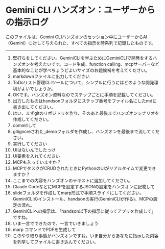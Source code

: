 # Gemini CLI ハンズオン：ユーザーからの指示ログ

このファイルは、Gemini CLIハンズオンのセッション中にユーザーからAI（Gemini）に対して与えられた、すべての指示を時系列で記録したものです。

---

1.  壁打ちをしてください。GeminiCLIを学ぶためにGeminiCLIで開発をするハンズオンを考えたいです。コード生成、function calling、mcpサーバーなど基本的なことが学べちょうどよいサイズのお題候補を考えてください。
2.  markdownファイルに出力してください
3.  ToDoリスト管理CLIツールについて、シンプルに行うにはどのような開発環境がよいでしょうか。
4.  OKです。ハンズオン資料なのでステップごとに手順を記載してください。
5.  出力したものはhandsonフォルダにステップ番号をファイル名にしたmdに書き出してください。
6.  はい、まずgitのリポジトリを作り、そのあと最後までハンズオンシナリオを作成してください。
7.  commitして
8.  gitignoreされた_demoフォルダを作成し、ハンズオンを最後まで流してください。
9.  実行してください
10. UIはないんでしたっけ
11. UI要素を入れてください
12. MCPも入っていますか？
13. MCPでタスクがCRUDされたときにPythonのUIがリアルタイムで変更できますか？
14. ここまでの内容をハンズオンのテキストに追加してください。
15. Claude CodeなどにMCPを設定するJSONの設定をハンズオンに記載して
16. slideフォルダを作成してmarp形式で手順スライドにしてください。GeminiCLIのインストール、handsonの実行(GeminiCLIが作る)、MCPの設定の流れ。
17. GeminiCLIへの指示は、「handson以下の指示に従ってアプリを作成して」ですね。
18. いま一言でできたので、一言でいきましょう
19. marp コマンドでPDFを生成して
20. このやり取り事態がハンズオンですね。いま自分からあなたに指示した内容を列挙してファイルに書き込んでください。
